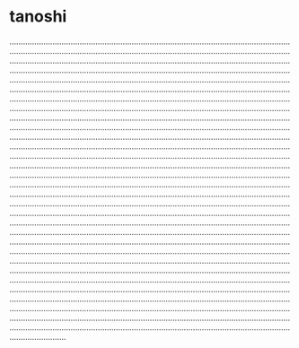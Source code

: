 # tanoshi

.............................................................................................................................................................................................................................................................................................................................................................................................................................................................................................................................................................................................................................................................................................................................................................................................................................................................................................................................................................................................................................................................................................................................................................................................................................................................................................................................................................................................................................................................................................................................................................................................................................................................................................................................................................................................................................................................................................................................................................................................................................................................................................................................................................................................................................................................................................................................................................................................................................................................................................................................................................................................................................................................................................................................................................................................................................................................................................................................................................................................................................................................................................................................................................................................................................................................................................................................................................................................................................................................................................................................................................................................................................................................................................................................................................................................................................................................................................................................................................................................................................